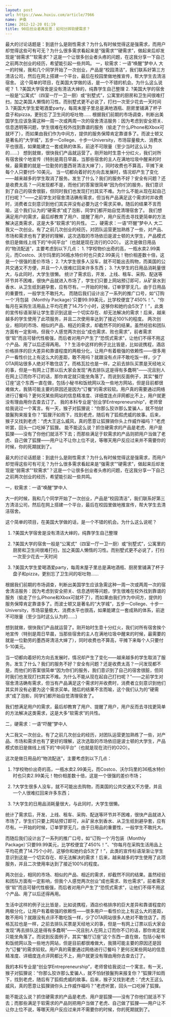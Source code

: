 ```yaml
---
layout: post
url: https://www.huxiu.com/article/7966
name: 尹桑
time: 2012-12-20 01:19
title: 90后创业者再反思：如何分辨软硬需求？
---
```

最大的讨论话题是：到底什么是刚性需求？为什么有时候觉得这是强需求，而用户却觉得这些可有可无？为什么很多需求看起来是“强需求”“硬需求”，做起来后却发现是“弱需求”“软需求”？这是一个让很多创业者头疼的问题，在这我分享一下自己之前两次创业的经历，希望能引起一些共鸣。 一，软需求：一语“唤醒”梦中人 大一的时候，我和几个同学开始了一次创业，产品是“校园清洁”，我们联系好第三方清洁公司，然后在网上搭建一个平台，最后在校园里做地推宣传，帮大学生去清洁宿舍。 这个简单的项目，在美国大学做的话，是一个不错的机会。为什么这么说呢？ 1. ?美国大学宿舍是没有清洁大婶的，纯靠学生自己整理 2. ?美国大学的宿舍一般是“公寓式”（四室一厅一卫一厨）或“别墅式”，公寓里的厨房和卫生间很难打扫，加之美国人懒惰的习性。而别墅式更不必说了，打扫一次至少花去一天时间 3. ?美国大学生爱喝酒爱party，每周末屋子里总是满地酒瓶、厨房里铺满了杯子盘子和pizza，更别忘了卫生间的呕吐物…… 根据我们前期的市场调查，判断出美国学生应该急需这种一周一次或两周一次的宿舍清洁服务：因为考虑到安全把关、信息透明等问题，学生很难在校外找到靠谱的服务（偷走了什么iPhone和Xbox可就坏了），而如果由我们作为中间方，提供的服务保障肯定靠谱多了。而波士顿又是著名的“大学城”，五步一College、十步一University，市场容量极大、消费水平也很高，如果能建立一套成熟的体系，前途不可限量（至少当时这么认为的……） 想到就做，很快我们产品就运营了。刚开始时生意十分红火，我们对所有宿舍挨个地宣传（特别是周日早晨，当那些宿舍的主人在满地垃圾中醒来的时候，最需要的就是一位勤劳的墨西哥清洁大婶了），同时收费也不算高，平摊下来每个人只要付5-10美元。 当一切都向着好的方向去发展时，情况却产生了变化——越来越多的学生取消了服务。发生了什么？我们的服务不好？安全有问题？还是收费太高？一问发现都不是，而他们的答案很简单“因为你们的服务，我们意识到了自己的宿舍很脏，但同时我们也发现打扫其实不难。为什么不能从现在起自己打扫呢？”——之前学生对宿舍清洁确有需求，但当有产品满足这个需求时并收费时，消费者立刻意识到他们其实并没有必要为这个需求买单。随后的结果不言而喻，这个我们认为的“硬需求”成了泡影，同学们都开始自觉清理宿舍了。 我们想满足用户的需求，最后却教育了用户、提醒了用户，用户反而去寻找更简单的方法解决这类需求，这是大多“软需求”的共性。 二，硬需求：一语“吓醒”梦中人 大二我又一次创业。有了之前几次创业的经历，对团队运营更加熟练了一些，对产品、市场和需求也有了更好的理解，这次选取的市场依旧是波士顿的大学生，产品模式依旧是做线上线下的“中间平台”（也就是现在流行的O2O）。 这次是做日用品的“物流配送”，主要考虑到以下几点： 1. ?学校物价出奇的高，一瓶水卖2.99美元，而Costco、沃尔玛里的36瓶水特价时也只卖2.99美元！物价相差数十倍，这是一个很强的差价市场； 2. ?大学生很多人没车，就不可能出去购物，而美国的公共交通又不方便，并且一个人很难扛回来许多东西； 3. ?大学生的日用品消耗量很大，与此同时，大学生很懒。 统计了需求后，开发、上线、租车、采购、配送等环节并不困难，很快产品就进入市场了，学生们只要上网站预订即可，从矿泉水到香水、从卫生纸到避孕套，应有尽有。一开始的时候，订单寥寥无几，由于日用品的重要性，一般学生不敢托大。 而随后我们设计出了一系列的推广口号，如“订购一个‘月包装（Monthly Package）’只要99.99美元，比学校便宜了450%！”、“你每月在采购生活用品上平均花费了14.75个小时，这够你和她约会5次了！”，此类的宣传标语渐渐让学生意识到这是一个切实存在、却无法解决的需求！后来，越来越多的学生使用了此项服务，并且二次使用率达到了接近100%的程度。 两次创业，相同的市场、相似的产品、相近的需求，却截然不同的结果。虽然经验和团队方面有一定影响，但我个人感觉两次创业“成也需求、败也需求”，前者需求很“软”而且可替代性极强，而后者对用户产生了“恐慌式需求”，让他们不得不用这个产品、用了以后还得再用。 ? ? 生活中这样的例子比比皆是，比如说携程，酒店价格排序的巨大差异和靠谱程度的两极分化，让用户有着极强的依赖性——很多用户一看性价比上有这么大的差距，敢不用吗？就跟没有点评不敢吃饭一样，少了OTA网站很多人绝对不敢住店了。而格瓦拉也是一样，之前去排队买票是天经地义的事，但是一有网上订票以后大家会发现“再去排队这是得有多蠢啊”——况且别人在网上订而你不订的话，那你肯定就只能坐角落了。而说到反面例子，其实“餐厅订座”这个东西一直在做，包括小秘书和饭统网以及一些地方网站，但是目前都很难做大，我猜可能主要的原因还是因为“订餐”的需求较软。用户真的需要通过网络进行订餐吗？更何况某些网站的信息精准度、详细度连点评网都比不上，用户就更没有理由用你去查去订了。 我的本科专业是“创业学Entrepreneurship”，老师曾给我说过一个寓言。有一天，猴子对狐狸说：“你那么狡诈那么爱骗人，就不怕豺狼鬣狗来报复你？”狐狸汗如雨下，找到老虎，随后有了狐假虎威的故事。后来，猴子又找到老虎：“虎大王这么威风，真的愿意让狐狸骑你头上作威作福吗？”老虎听罢，回头一口吃掉了狐狸。 能不能这么说？抓住硬需求的产品是老虎、用户是狐狸——没有了你他们就活不下去；而那些满足于软需求的产品则把用户当做了老虎、自己做了狐狸——用户让不让你上位不说，等哪天用户反应过来并不需要你的时候，你的死期就到了。

最大的讨论话题是：到底什么是刚性需求？为什么有时候觉得这是强需求，而用户却觉得这些可有可无？为什么很多需求看起来是“强需求”“硬需求”，做起来后却发现是“弱需求”“软需求”？这是一个让很多创业者头疼的问题，在这我分享一下自己之前两次创业的经历，希望能引起一些共鸣。

一，软需求：一语“唤醒”梦中人

大一的时候，我和几个同学开始了一次创业，产品是“校园清洁”，我们联系好第三方清洁公司，然后在网上搭建一个平台，最后在校园里做地推宣传，帮大学生去清洁宿舍。

这个简单的项目，在美国大学做的话，是一个不错的机会。为什么这么说呢？

1. ?美国大学宿舍是没有清洁大婶的，纯靠学生自己整理

2. ?美国大学的宿舍一般是“公寓式”（四室一厅一卫一厨）或“别墅式”，公寓里的厨房和卫生间很难打扫，加之美国人懒惰的习性。而别墅式更不必说了，打扫一次至少花去一天时间

3. ?美国大学生爱喝酒爱party，每周末屋子里总是满地酒瓶、厨房里铺满了杯子盘子和pizza，更别忘了卫生间的呕吐物……

根据我们前期的市场调查，判断出美国学生应该急需这种一周一次或两周一次的宿舍清洁服务：因为考虑到安全把关、信息透明等问题，学生很难在校外找到靠谱的服务（偷走了什么iPhone和Xbox可就坏了），而如果由我们作为中间方，提供的服务保障肯定靠谱多了。而波士顿又是著名的“大学城”，五步一College、十步一University，市场容量极大、消费水平也很高，如果能建立一套成熟的体系，前途不可限量（至少当时这么认为的……）

想到就做，很快我们产品就运营了。刚开始时生意十分红火，我们对所有宿舍挨个地宣传（特别是周日早晨，当那些宿舍的主人在满地垃圾中醒来的时候，最需要的就是一位勤劳的墨西哥清洁大婶了），同时收费也不算高，平摊下来每个人只要付5-10美元。

当一切都向着好的方向去发展时，情况却产生了变化——越来越多的学生取消了服务。发生了什么？我们的服务不好？安全有问题？还是收费太高？一问发现都不是，而他们的答案很简单“因为你们的服务，我们意识到了自己的宿舍很脏，但同时我们也发现打扫其实不难。为什么不能从现在起自己打扫呢？”——之前学生对宿舍清洁确有需求，但当有产品满足这个需求时并收费时，消费者立刻意识到他们其实并没有必要为这个需求买单。随后的结果不言而喻，这个我们认为的“硬需求”成了泡影，同学们都开始自觉清理宿舍了。

我们想满足用户的需求，最后却教育了用户、提醒了用户，用户反而去寻找更简单的方法解决这类需求，这是大多“软需求”的共性。

二，硬需求：一语“吓醒”梦中人

大二我又一次创业。有了之前几次创业的经历，对团队运营更加熟练了一些，对产品、市场和需求也有了更好的理解，这次选取的市场依旧是波士顿的大学生，产品模式依旧是做线上线下的“中间平台”（也就是现在流行的O2O）。

这次是做日用品的“物流配送”，主要考虑到以下几点：

1. ?学校物价出奇的高，一瓶水卖2.99美元，而Costco、沃尔玛里的36瓶水特价时也只卖2.99美元！物价相差数十倍，这是一个很强的差价市场；

2. ?大学生很多人没车，就不可能出去购物，而美国的公共交通又不方便，并且一个人很难扛回来许多东西；

3. ?大学生的日用品消耗量很大，与此同时，大学生很懒。

统计了需求后，开发、上线、租车、采购、配送等环节并不困难，很快产品就进入市场了，学生们只要上网站预订即可，从矿泉水到香水、从卫生纸到避孕套，应有尽有。一开始的时候，订单寥寥无几，由于日用品的重要性，一般学生不敢托大。

而随后我们设计出了一系列的推广口号，如“订购一个‘月包装（Monthly Package）’只要99.99美元，比学校便宜了450%！”、“你每月在采购生活用品上平均花费了14.75个小时，这够你和她约会5次了！”，此类的宣传标语渐渐让学生意识到这是一个切实存在、却无法解决的需求！后来，越来越多的学生使用了此项服务，并且二次使用率达到了接近100%的程度。

两次创业，相同的市场、相似的产品、相近的需求，却截然不同的结果。虽然经验和团队方面有一定影响，但我个人感觉两次创业“成也需求、败也需求”，前者需求很“软”而且可替代性极强，而后者对用户产生了“恐慌式需求”，让他们不得不用这个产品、用了以后还得再用。

生活中这样的例子比比皆是，比如说携程，酒店价格排序的巨大差异和靠谱程度的两极分化，让用户有着极强的依赖性——很多用户一看性价比上有这么大的差距，敢不用吗？就跟没有点评不敢吃饭一样，少了OTA网站很多人绝对不敢住店了。而格瓦拉也是一样，之前去排队买票是天经地义的事，但是一有网上订票以后大家会发现“再去排队这是得有多蠢啊”——况且别人在网上订而你不订的话，那你肯定就只能坐角落了。而说到反面例子，其实“餐厅订座”这个东西一直在做，包括小秘书和饭统网以及一些地方网站，但是目前都很难做大，我猜可能主要的原因还是因为“订餐”的需求较软。用户真的需要通过网络进行订餐吗？更何况某些网站的信息精准度、详细度连点评网都比不上，用户就更没有理由用你去查去订了。

我的本科专业是“创业学Entrepreneurship”，老师曾给我说过一个寓言。有一天，猴子对狐狸说：“你那么狡诈那么爱骗人，就不怕豺狼鬣狗来报复你？”狐狸汗如雨下，找到老虎，随后有了狐假虎威的故事。后来，猴子又找到老虎：“虎大王这么威风，真的愿意让狐狸骑你头上作威作福吗？”老虎听罢，回头一口吃掉了狐狸。

能不能这么说？抓住硬需求的产品是老虎、用户是狐狸——没有了你他们就活不下去；而那些满足于软需求的产品则把用户当做了老虎、自己做了狐狸——用户让不让你上位不说，等哪天用户反应过来并不需要你的时候，你的死期就到了。


